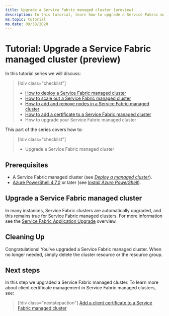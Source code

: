 ```yaml
---
title: Upgrade a Service Fabric managed cluster (preview)
description: In this tutorial, learn how to upgrade a Service Fabric managed cluster.
ms.topic: tutorial
ms.date: 09/38/2020
---
```


# Tutorial: Upgrade a Service Fabric managed cluster (preview)

In this tutorial series we will discuss:

> [!div class="checklist"]
> * [How to deploy a Service Fabric managed cluster](tutorial-managed-cluster-deploy.md)
> * [How to scale out a Service Fabric managed cluster](tutorial-managed-cluster-scale.md)
> * [How to add and remove nodes in a Service Fabric managed cluster](tutorial-managed-cluster-add-remove-node-type.md)
> * [How to add a certificate to a Service Fabric managed cluster](tutorial-managed-cluster-certificate.md)
> * How to upgrade your Service Fabric managed cluster

This part of the series covers how to:

> [!div class="checklist"]
> * Upgrade a Service Fabric managed cluster

## Prerequisites

* A Service Fabric managed cluster (see [*Deploy a managed cluster*](tutorial-managed-cluster-deploy.md)).
* [Azure PowerShell 4.7.0](https://docs.microsoft.com/en-us/powershell/azure/release-notes-azureps?view=azps-4.7.0#azservicefabric) or later (see [*Install Azure PowerShell*](https://docs.microsoft.com/en-us/powershell/azure/install-az-ps?view=azps-4.7.0)).

## Upgrade a Service Fabric managed cluster

In many instances, Service Fabric clusters are automatically upgraded, and this remains true for Service Fabric managed clusters. For more information see the [Service Fabric Application Upgrade](service-fabric-application-upgrade.md) overview.

## Cleaning Up

Congratulations! You've upgraded a Service Fabric managed cluster. When no longer needed, simply delete the cluster resource or the resource group.

## Next steps

In this step we upgraded a Service Fabric managed cluster. To learn more about client certificate management in Service Fabric managed clusters, see:

> [!div class="nextstepaction"]
> [Add a client certificate to a Service Fabric managed cluster](./tutorial-managed-cluster-certificate.md)
